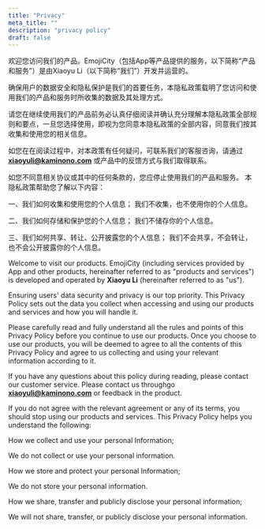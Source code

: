 ```yaml
---
title: "Privacy"
meta_title: ""
description: "privacy policy"
draft: false
---
```

欢迎您访问我们的产品。EmojiCity（包括App等产品提供的服务，以下简称“产品和服务”）是由Xiaoyu Li（以下简称“我们”）开发并运营的。

确保用户的数据安全和隐私保护是我们的首要任务，本隐私政策载明了您访问和使用我们的产品和服务时所收集的数据及其处理方式。

请您在继续使用我们的产品前务必认真仔细阅读并确认充分理解本隐私政策全部规则和要点，一旦您选择使用，即视为您同意本隐私政策的全部内容，同意我们按其收集和使用您的相关信息。

如您在在阅读过程中，对本政策有任何疑问，可联系我们的客服咨询，请通过**xiaoyuli@kaminono.com** 或产品中的反馈方式与我们取得联系。

如您不同意相关协议或其中的任何条款的，您应停止使用我们的产品和服务。 本隐私政策帮助您了解以下内容：

一、我们如何收集和使用您的个人信息；
我们不收集，也不使用你的个人信息。

二、我们如何存储和保护您的个人信息；
我们不储存你的个人信息。

三、我们如何共享、转让、公开披露您的个人信息；
我们不会共享，不会转让，也不会公开披露你的个人信息。

Welcome to visit our products. EmojiCity (including services provided by App and other products, hereinafter referred to as "products and services") is developed and operated by **Xiaoyu Li** (hereinafter referred to as "us").

Ensuring users' data security and privacy is our top priority. This Privacy Policy sets out the data you collect when accessing and using our products and services and how you will handle it.

Please carefully read and fully understand all the rules and points of this Privacy Policy before you continue to use our products. Once you choose to use our products, you will be deemed to agree to all the contents of this Privacy Policy and agree to us collecting and using your relevant information according to it.

If you have any questions about this policy during reading, please contact our customer service. Please contact us throughgo **xiaoyuli@kaminono.com** or feedback in the product.

If you do not agree with the relevant agreement or any of its terms, you should stop using our products and services. This Privacy Policy helps you understand the following:

How we collect and use your personal Information;

We do not collect or use your personal information.

How we store and protect your personal Information;

We do not store your personal information.

How we share, transfer and publicly disclose your personal information;

We will not share, transfer, or publicly disclose your personal information.